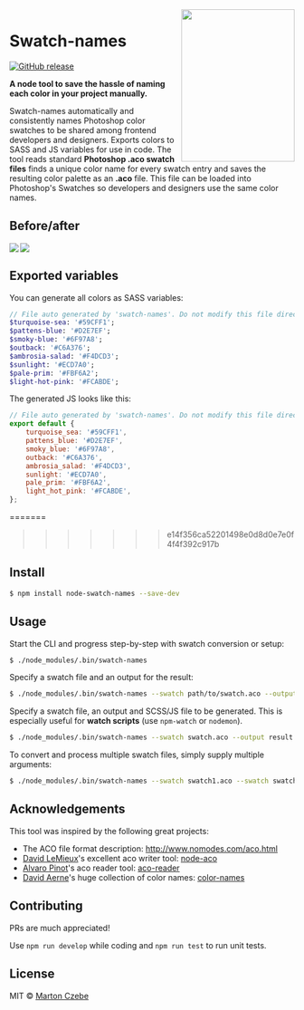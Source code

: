 
<img align="right" src="https://user-images.githubusercontent.com/2728671/32230886-6946c520-be54-11e7-9cf3-8e33a35cb20d.png" width="200" height="269" />

# Swatch-names

[![GitHub release](https://img.shields.io/github/release/czebe/node-swatch-names.svg)](https://github.com/czebe/node-swatch-names)

**A node tool to save the hassle of naming each color in your project manually.**

Swatch-names automatically and consistently names Photoshop color swatches to be shared among frontend developers and designers. Exports colors to SASS and JS variables for use in code.
The tool reads standard **Photoshop .aco swatch files** finds a unique color name for every swatch entry and saves the resulting color palette as an **.aco** file. This file can be loaded into Photoshop's Swatches so developers and designers use the same color names.

## Before/after

<img align="left" src="https://user-images.githubusercontent.com/2728671/32318309-2b6660da-bfb7-11e7-90be-7b1665fcc434.png" />
<img src="https://user-images.githubusercontent.com/2728671/32318310-2b846742-bfb7-11e7-9e1d-f9340d5daafd.png" />

## Exported variables

You can generate all colors as SASS variables:

```sass
// File auto generated by 'swatch-names'. Do not modify this file directly.
$turquoise-sea: '#59CFF1';
$pattens-blue: '#D2E7EF';
$smoky-blue: '#6F97A8';
$outback: '#C6A376';
$ambrosia-salad: '#F4DCD3';
$sunlight: '#ECD7A0';
$pale-prim: '#FBF6A2';
$light-hot-pink: '#FCABDE';
```

The generated JS looks like this:

```javascript
// File auto generated by 'swatch-names'. Do not modify this file directly.
export default {
	turquoise_sea: '#59CFF1',
	pattens_blue: '#D2E7EF',
	smoky_blue: '#6F97A8',
	outback: '#C6A376',
	ambrosia_salad: '#F4DCD3',
	sunlight: '#ECD7A0',
	pale_prim: '#FBF6A2',
	light_hot_pink: '#FCABDE',
};
```

=======
>>>>>>> e14f356ca52201498e0d8d0e7e0f4f4f392c917b

## Install

```sh
$ npm install node-swatch-names --save-dev
```

## Usage

Start the CLI and progress step-by-step with swatch conversion or setup:

```sh
$ ./node_modules/.bin/swatch-names
```

Specify a swatch file and an output for the result:

```sh
$ ./node_modules/.bin/swatch-names --swatch path/to/swatch.aco --output path/to/result.aco
```

Specify a swatch file, an output and SCSS/JS file to be generated. This is especially useful for **watch scripts** (use `npm-watch` or `nodemon`).

```sh
$ ./node_modules/.bin/swatch-names --swatch swatch.aco --output result.aco --scss colors.scss --js colors.js
```

To convert and process multiple swatch files, simply supply multiple arguments:

```sh
$ ./node_modules/.bin/swatch-names --swatch swatch1.aco --swatch swatch2.aco --scss colors.scss --js colors.js
```

## Acknowledgements

This tool was inspired by the following great projects:

- The ACO file format description: http://www.nomodes.com/aco.html
- [David LeMieux](https://github.com/lemieuxster)'s excellent aco writer tool: [node-aco](https://github.com/lemieuxster/node-aco)
- [Alvaro Pinot](https://github.com/alvaropinot)'s aco reader tool: [aco-reader](https://github.com/alvaropinot/aco-reader)
- [David Aerne](https://github.com/meodai)'s huge collection of color names: [color-names](https://github.com/meodai/color-names)


## Contributing

PRs are much appreciated!

Use `npm run develop` while coding and `npm run test` to run unit tests.

## License

MIT &copy; [Marton Czebe](https://github.com/czebe)
